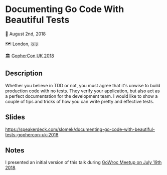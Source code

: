 # Documenting Go Code With Beautiful Tests

📆 August 2nd, 2018

🗺️ London, 🇬🇧

🏛️ [GopherCon UK 2018](https://www.gophercon.co.uk)

## Description

Whether you believe in TDD or not, you must agree that it's unwise to build production code with no tests. They verify your application, but also act as a perfect documentation for the development team. I would like to show a couple of tips and tricks of how you can write pretty and effective tests.

## Slides

https://speakerdeck.com/slomek/documenting-go-code-with-beautiful-tests-gophercon-uk-2018

## Notes

I presented an initial version of this talk during [GoWroc Meetup on July 19th 2018](https://www.meetup.com/gowroc/events/251877681/).
